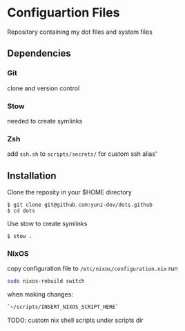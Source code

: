 # Configuartion Files

Repository containing my dot files and system files

## Dependencies

### Git
clone and version control
### Stow
needed to create symlinks
### Zsh
add `ssh.sh` to `scripts/secrets/` for custom ssh alias'
## Installation

Clone the reposity in your $HOME directory
```
$ git clone git@github.com:yunz-dev/dots.github
$ cd dots
```
Use stow to create symlinks
```
$ stow .
```
### NixOS 
copy configuration file to `/etc/nixos/configuration.nix`
run 
```bash
sudo nixos-rebuild switch
```
when making changes:
```bash
`~/scripts/INSERT_NIXOS_SCRIPT_HERE`
```

TODO: custom nix shell scripts under scripts dir



